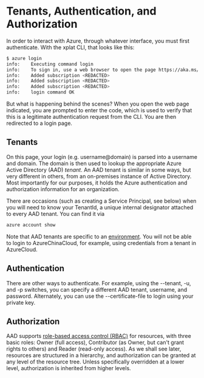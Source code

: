 Tenants, Authentication, and Authorization
==========================================
In order to interact with Azure, through whatever interface, you must first
authenticate.  With the xplat CLI, that looks like this:

```bash
$ azure login
info:    Executing command login
info:    To sign in, use a web browser to open the page https://aka.ms/devicelogin. Enter the code <REDACTED> to authenticate.
info:    Added subscription <REDACTED>
info:    Added subscription <REDACTED>
info:    Added subscription <REDACTED>
info:    login command OK
```

But what is happening behind the scenes?  When you open the web page indicated,
you are prompted to enter the code, which is used to verify that this is a
legitimate authentication request from the CLI.  You are then redirected to
a login page.

## Tenants
On this page, your login (e.g. username@domain) is parsed into a username
and domain.  The domain is then used to lookup the appropriate Azure Active
Directory (AAD) *tenant*.  An AAD tenant is similar in some ways, but very
different in others, from an on-premises instance of Active Directory.  Most
importantly for our purposes, it holds the Azure authentication and
authorization information for an organization.

There are occasions (such as creating a Service Principal, see below)
when you will need to know your TenantId, a unique internal designator 
attached to every AAD tenant.  You can find it via
```bash
azure account show
```

Note that AAD tenants are specific to an [environment](environments.md).  You
will not be able to login to AzureChinaCloud, for example, using credentials
from a tenant in AzureCloud.

## Authentication
There are other ways to authenticate.  For example, using the --tenant, 
-u, and -p switches, you can specify a different AAD tenant, username, and
password.  Alternately, you can use the --certificate-file to login using
your private key.

## Authorization

AAD supports [role-based access control (RBAC)](https://azure.microsoft.com/en-us/documentation/articles/role-based-access-control-what-is/) for resources,
 with three basic roles: Owner (full access), Contributor (as Owner,
but can't grant rights to others) and Reader (read-only access).  As we
shall see later, resources are structured in a hierarchy, and authorization
can be granted at any level of the resource tree.  Unless specifically
overridden at a lower level, authorization is inherited from higher levels.
